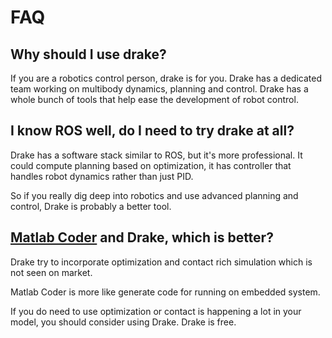 # FAQ

## Why should I use drake?

If you are a robotics control person, drake is for you. Drake has a dedicated team working on multibody dynamics, planning and control. Drake has a whole bunch of tools that help ease the development of robot control.

## I know ROS well, do I need to try drake at all?

Drake has a software stack similar to ROS, but it's more professional. It could compute planning based on optimization, it has controller that handles robot dynamics rather than just PID. 

So if you really dig deep into robotics and use advanced planning and control, Drake is probably a better tool.

## [Matlab Coder](https://www.mathworks.com/products/matlab-coder.html) and Drake, which is better?

Drake try to incorporate optimization and contact rich simulation which is not seen on market. 

Matlab Coder is more like generate code for running on embedded system.

If you do need to use optimization or contact is happening a lot in your model, you should consider using Drake. Drake is free.

